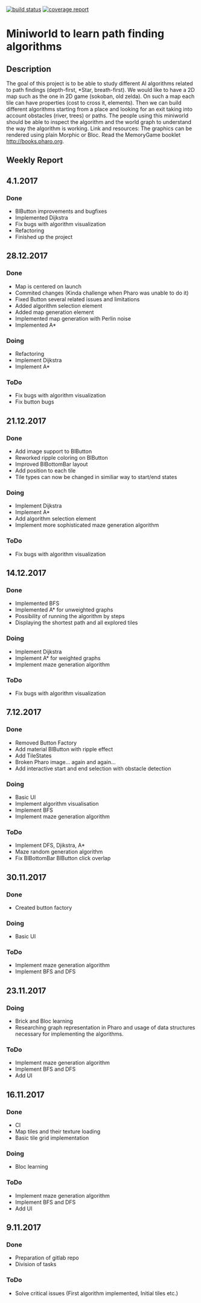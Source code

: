 [![build status](https://gitlab.fit.cvut.cz/novakad4/oop-semestral/badges/master/build.svg)](https://gitlab.fit.cvut.cz/novakad4/oop-semestral/commits/master)
[![coverage report](https://gitlab.fit.cvut.cz/novakad4/oop-semestral/badges/master/coverage.svg)](https://gitlab.fit.cvut.cz/novakad4/oop-semestral/commits/master)

# Miniworld to learn path finding algorithms
## Description
The goal of this project is to be able to study different AI algorithms related to path findings (depth-first, *Star, breath-first). We would like to have a 2D map such as the one in 2D game (sokoban, old zelda). On such a map each tile can have properties (cost to cross it, elements). Then we can build different algorithms starting from a place and looking for an exit taking into account obstacles (river, trees) or paths. The people using this miniworld should be able to inspect the algorithm and the world graph to understand the way the algorithm is working.
Link and resources: The graphics can be rendered using plain Morphic or Bloc. Read the MemoryGame booklet http://books.pharo.org.


## Weekly Report

## 4.1.2017

### Done
* BlButton improvements and bugfixes
* Implemented Dijkstra
* Fix bugs with algorithm visualization
* Refactoring
* Finished up the project

## 28.12.2017

### Done
* Map is centered on launch
* Commited changes (Kinda challenge when Pharo was unable to do it)
* Fixed Button several related issues and limitations
* Added algorithm selection element
* Added map generation element
* Implemented map generation with Perlin noise
* Implemented A*

### Doing
* Refactoring
* Implement Dijkstra
* Implement A*

### ToDo
* Fix bugs with algorithm visualization
* Fix button bugs


## 21.12.2017

### Done
* Add image support to BlButton
* Reworked ripple coloring on BlButton
* Improved BlBottomBar layout
* Add position to each tile
* Tile types can now be changed in similiar way to start/end states

### Doing
* Implement Dijkstra
* Implement A*
* Add algorithm selection element
* Implement more sophisticated maze generation algorithm

### ToDo
* Fix bugs with algorithm visualization

## 14.12.2017

### Done
* Implemented BFS
* Implemented A* for unweighted graphs
* Possibility of running the algorithm by steps
* Displaying the shortest path and all explored tiles

### Doing
* Implement Dijkstra
* Implement A* for weighted graphs
* Implement maze generation algorithm

### ToDo
* Fix bugs with algorithm visualization

## 7.12.2017

### Done
* Removed Button Factory
* Add material BlButton with ripple effect
* Add TileStates
* Broken Pharo image... again and again...
* Add interactive start and end selection with obstacle detection

### Doing
* Basic UI
* Implement algorithm visualisation
* Implement BFS
* Implement maze generation algorithm

### ToDo
* Implement DFS, Djikstra, A*
* Maze random generation algorithm
* Fix BlBottomBar BlButton click overlap

## 30.11.2017

### Done
* Created button factory

### Doing
* Basic UI

### ToDo
* Implement maze generation algorithm
* Implement BFS and DFS

## 23.11.2017

### Doing
* Brick and Bloc learning
* Researching graph representation in Pharo and usage of data structures necessary for implementing the algorithms.

### ToDo
* Implement maze generation algorithm
* Implement BFS and DFS
* Add UI

## 16.11.2017

### Done
* CI
* Map tiles and their texture loading
* Basic tile grid implementation

### Doing
* Bloc learning

### ToDo
* Implement maze generation algorithm
* Implement BFS and DFS
* Add UI

## 9.11.2017

### Done
* Preparation of gitlab repo
* Division of tasks

### ToDo
* Solve critical issues (First algorithm implemented, Initial tiles etc.)
